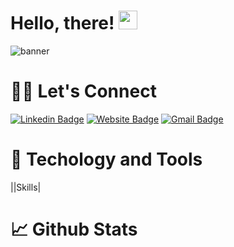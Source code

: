 # Hello, there! <img src="https://raw.githubusercontent.com/MartinHeinz/MartinHeinz/master/wave.gif" width="30px">
![banner](./images/banner.png)
# 🤙🏻 Let's Connect
[![Linkedin Badge](https://img.shields.io/badge/-KianYang-blue?style=flat-square&logo=Linkedin&logoColor=white&link=https://www.linkedin.com/in/kian-yang-lee-88192336/)](https://www.linkedin.com/in/kian-yang-lee-88192336/) [![Website Badge](https://img.shields.io/badge/-Portfolio-e34f26?style=flat-square&logo=HTML5&logoColor=white&link=https://www.makeschool.com/portfolio/yin-chang)](https://www.makeschool.com/portfolio/yin-chang) [![Gmail Badge](https://img.shields.io/badge/-ken.lee.kianyang@gmail.com-d14836?style=flat-square&logo=Gmail&logoColor=white&link=mailto:ken.lee.kianyang@gmail.com)](mailto:ken.lee.kianyang@gmail.com)

# 🔧 Techology and Tools
||Skills|
<!-- |-|-|
| Programming Languages|<img src="https://img.shields.io/badge/python%20-%2314354C.svg?&style=for-the-badge&logo=python&logoColor=white"/> <img src="https://img.shields.io/badge/javascript%20-%23323330.svg?&style=for-the-badge&logo=javascript&logoColor=%23F7DF1E"/> <img src="https://img.shields.io/badge/Java%20-%23F37626.svg?&style=for-the-badge&logo=java&logoColor=white"/> <img src="https://img.shields.io/badge/C%2B%2B-00599C?style=for-the-badge&logo=c%2B%2B&logoColor=white"/>|
| Framework|<img src="https://img.shields.io/badge/react%20-%2320232a.svg?&style=for-the-badge&logo=react&logoColor=%2361DAFB"/> <img src="https://img.shields.io/badge/react_native%20-%2320232a.svg?&style=for-the-badge&logo=react&logoColor=%2361DAFB"/> <img src="https://img.shields.io/badge/flask%20-%23000.svg?&style=for-the-badge&logo=flask&logoColor=white"/> <img src="https://img.shields.io/badge/Express%20-%23000.svg?&style=for-the-badge&logo=Express&logoColor=white"/> <img src="https://img.shields.io/badge/Node.js%20-%339933.svg?&style=for-the-badge&logo=gnu-bash&logoColor=white"/>|
| Database|<img src ="https://img.shields.io/badge/sqlite-%2307405e.svg?&style=for-the-badge&logo=sqlite&logoColor=white"/> <img src ="https://img.shields.io/badge/MongoDB-%234ea94b.svg?&style=for-the-badge&logo=mongodb&logoColor=white"/> <img src ="https://img.shields.io/badge/mysql-%234479A1.svg?&style=for-the-badge&logo=mysql&logoColor=white"/> <img src ="https://img.shields.io/badge/Firebase-%23FFCA28.svg?&style=for-the-badge&logo=Firebase&logoColor=white"/>|
| Data Analytics|<img src="https://img.shields.io/badge/Google%20Sheets-34A853?style=for-the-badge&logo=google-sheets&logoColor=white" /> <img src="https://img.shields.io/badge/tableau%20-%23E97627.svg?&style=for-the-badge&logo=tableau&logoColor=white" /> <img src="https://img.shields.io/badge/R%20-%23276DC3.svg?&style=for-the-badge&logo=R&logoColor=white" />|
| Data Science|<img src="https://img.shields.io/badge/numpy%20-%23013243.svg?&style=for-the-badge&logo=numpy&logoColor=white" /> <img src="https://img.shields.io/badge/pandas%20-%23150458.svg?&style=for-the-badge&logo=pandas&logoColor=white" /> <img src="https://img.shields.io/badge/google colab%20-%23F9AB00.svg?&style=for-the-badge&logo=google colab&logoColor=white" /> <img src="https://img.shields.io/badge/scikitlearn%20-%23F7931E.svg?&style=for-the-badge&logo=scikit-learn&logoColor=white" />|
| DevOps| <img src="https://img.shields.io/badge/Docker-2CA5E0?style=for-the-badge&logo=docker&logoColor=white"/> <img src="https://img.shields.io/badge/Git-F05032?style=for-the-badge&logo=git&logoColor=white"/>|
| Testing| <img src="https://img.shields.io/badge/Postman-FF6C37?style=for-the-badge&logo=postman&logoColor=white"/> <img src="https://img.shields.io/badge/Mocha-8D6748?style=for-the-badge&logo=mocha&logoColor=white"/>|s
| IoT|<img src="https://img.shields.io/badge/-Raspberry%20Pi-C51A4A?style=for-the-badge&logo=Raspberry-Pi"/> <img src="https://img.shields.io/badge/-Arduino-00979D?style=for-the-badge&logo=Arduino&logoColor=white"/>|
| IDE|<img src="https://img.shields.io/badge/Visual_Studio_Code-0078D4?style=for-the-badge&logo=visual%20studio%20code&logoColor=white"/> <img src="https://img.shields.io/badge/VIM-%2311AB00.svg?&style=for-the-badge&logo=vim&logoColor=white"/>|
| Design|<img src="https://img.shields.io/badge/figma%20-%23F24E1E.svg?&style=for-the-badge&logo=figma&logoColor=white"/> <img src="https://img.shields.io/badge/adobe%20illustrator%20-%23FF9A00.svg?&style=for-the-badge&logo=adobe%20illustrator&logoColor=white"/> <img src="https://img.shields.io/badge/adobe%20photoshop%20-%2331A8FF.svg?&style=for-the-badge&logo=adobe%20photoshop&logoColor=white"/>| -->


# 📈 Github Stats

<!-- <a href="https://github.com/KianYang-Lee/">
<img align="center" src="https://github-readme-stats.vercel.app/api/top-langs/?username=yinnyC&langs_count=3&theme=radical" />
</a>
<a href="https://github.com/KianYang-Lee/">
<img align="center" src="https://github-readme-stats.vercel.app/api?username=yinnyC&show_icons=true&line_height=27&count_private=true&theme=radical" alt="yinnyC's GitHub Stats" />
</a>

<a href="https://github.com/KianYang-Lee/">
  <img align="center" src="https://github-readme-stats.vercel.app/api/wakatime?username=yinnyC&theme=radical&v=2" />
</a><br/><br/>

![visitors](https://visitor-badge.glitch.me/badge?page_id=yinnyC) -->

<!--
**KianYang-Lee/KianYang-Lee** is a ✨ _special_ ✨ repository because its `README.md` (this file) appears on your GitHub profile.

Here are some ideas to get you started:

- 🔭 I’m currently working on ...
- 🌱 I’m currently learning ...
- 👯 I’m looking to collaborate on ...
- 🤔 I’m looking for help with ...
- 💬 Ask me about ...
- 📫 How to reach me: ...
- 😄 Pronouns: ...
- ⚡ Fun fact: ...
-->
